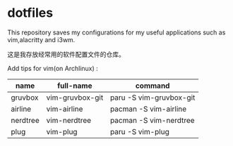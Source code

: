 # dotfiles
This repository saves my configurations for my useful applications such as vim,alacritty and i3wm.

这是我存放经常用的软件配置文件的仓库。

Add tips for vim(on Archlinux) :

| name     | full-name       | command                 |
| -------- | --------------- | ----------------------- |
| gruvbox  | vim-gruvbox-git | paru -S vim-gruvbox-git |
| airline  | vim-airline     | pacman -S vim-airline   |
| nerdtree | vim-nerdtree    | pacman  -S vim-nerdtree |
| plug     | vim-plug        | paru -S vim-plug        |

